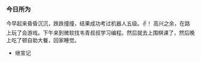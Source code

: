### 今日所为

今早起来昏昏沉沉，跌跌撞撞，结果成功考过机器人五级。✌！
高兴之余，在路上玩了会游戏。下午来到微软找韦青叔叔学习编程。然后就去上围棋课了，然后晚上吃了顿自助大餐，回家睡觉。

- 继宣记
